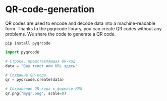# QR-code-generation

QR codes are used to encode and decode data into a machine-readable form. Thanks to the pyqrcode library, you can create QR codes without any problems. We share the code to generate a QR code.

```shell
pip install pyqrcode

```

```python
import pyqrcode

# Строка, представляющая QR-код
data = "Ваш текст или URL здесь"

# Создание QR-кода
qr = pyqrcode.create(data)

# Сохранение QR-кода в формате PNG
qr.png("myqr.png", scale=8)
